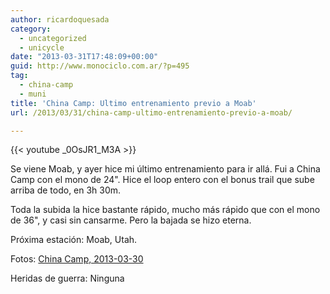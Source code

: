 ```yaml
---
author: ricardoquesada
category:
  - uncategorized
  - unicycle
date: "2013-03-31T17:48:09+00:00"
guid: http://www.monociclo.com.ar/?p=495
tag:
  - china-camp
  - muni
title: 'China Camp: Ultimo entrenamiento previo a Moab'
url: /2013/03/31/china-camp-ultimo-entrenamiento-previo-a-moab/

---
```

{{< youtube \_0OsJR1\_M3A >}}

Se viene Moab, y ayer hice mi último entrenamiento para ir allá. Fui a China Camp con el mono de 24". Hice el loop entero con el bonus trail que sube arriba de todo, en 3h 30m.

Toda la subida la hice bastante rápido, mucho más rápido que con el mono de 36", y casi sin cansarme. Pero la bajada se hizo eterna.

Próxima estación: Moab, Utah.

Fotos: [China Camp, 2013-03-30](https://picasaweb.google.com/111588202880883771967/20130330)

Heridas de guerra: Ninguna
